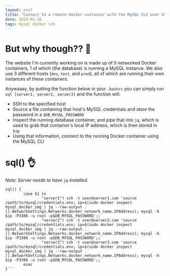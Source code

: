 ```yaml
---
layout: post
title: "Connect to a remote Docker container with the MySQL CLI over SSH"
date: 2019-01-26
tags: mysql docker ssh
---
```


# But why though?? :raising_hand:
The website I'm currently working on is made up of 5 networked Docker containers, 1 of which (the database) is running a MySQL instance. We also use 3 different hosts (`dev`, `test`, and `prod`), all of which are running their own instances of these containers.

Anywaaay, by putting the function below in your `.bashrc` you can simply run `sql [server1, server2, server3]` and the function will:
* SSH to the specified host
* Source a file containing that host's MySQL credentials and store the password in a `$DB_MYSQL_PASSWORD`
* Inspect the running database container, and pipe that into `jq`, which is used to grab that container's local IP address, which is then stored in `$ip`
* Using that information, connect to the running Docker container using the MySQL CLI

# sql() :ok_hand:
*Note: Server needs to have `jq` installed.*

```shell
sql() {
        case $1 in
                "server1") ssh -t user@server1.com 'source /path/to/mysql/credentials.env; ip=$(sudo docker inspect mysql_docker_img | jq --raw-output .[].NetworkSettings.Networks.docker_network_name.IPAddress); mysql -h $ip -P3306 -u root -p$DB_MYSQL_PASSWORD';;
                "server2") ssh -t user@server2.com 'source /path/to/mysql/credentials.env; ip=$(sudo docker inspect mysql_docker_img | jq --raw-output .[].NetworkSettings.Networks.docker_network_name.IPAddress); mysql -h $ip -P3306 -u root -p$DB_MYSQL_PASSWORD';;
                "server3") ssh -t user@server3.com 'source /path/to/mysql/credentials.env; ip=$(sudo docker inspect mysql_docker_img | jq --raw-output .[].NetworkSettings.Networks.docker_network_name.IPAddress); mysql -h $ip -P3306 -u root -p$DB_MYSQL_PASSWORD';;
        esac
}```
